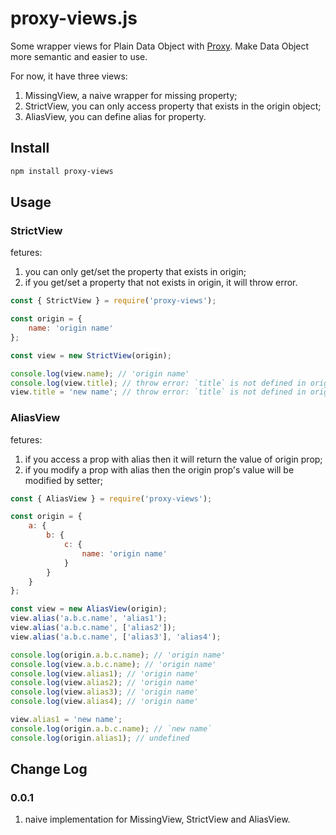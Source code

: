 # proxy-views.js

Some wrapper views for Plain Data Object with [Proxy](https://developer.mozilla.org/en-US/docs/Web/JavaScript/Reference/Global_Objects/Proxy). Make Data Object more semantic and easier to use.

For now, it have three views:

1. MissingView, a naive wrapper for missing property;
1. StrictView, you can only access property that exists in the origin object;
1. AliasView, you can define alias for property.

## Install

```bash
npm install proxy-views
```

## Usage

### StrictView

fetures:

1. you can only get/set the property that exists in origin;
2. if you get/set a property that not exists in origin, it will throw error.

```javascript
const { StrictView } = require('proxy-views');

const origin = {
    name: 'origin name'
};

const view = new StrictView(origin);

console.log(view.name); // 'origin name'
console.log(view.title); // throw error: `title` is not defined in origin
view.title = 'new name'; // throw error: `title` is not defined in origin
```

### AliasView

fetures:

1. if you access a prop with alias then it will return the value of origin prop;
2. if you modify a prop with alias then the origin prop's value will be modified by setter;

```js
const { AliasView } = require('proxy-views');

const origin = {
    a: {
        b: {
            c: {
                name: 'origin name'
            }
        }
    }
};

const view = new AliasView(origin);
view.alias('a.b.c.name', 'alias1');
view.alias('a.b.c.name', ['alias2']);
view.alias('a.b.c.name', ['alias3'], 'alias4');

console.log(origin.a.b.c.name); // 'origin name'
console.log(view.a.b.c.name); // 'origin name'
console.log(view.alias1); // 'origin name'
console.log(view.alias2); // 'origin name'
console.log(view.alias3); // 'origin name'
console.log(view.alias4); // 'origin name'

view.alias1 = 'new name';
console.log(origin.a.b.c.name); // `new name`
console.log(origin.alias1); // undefined
```

## Change Log

### 0.0.1

1. naive implementation for MissingView, StrictView and AliasView.
